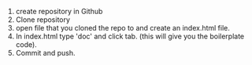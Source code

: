 1. create repository in Github
2. Clone repository
3. open file that you cloned the repo to and create an index.html file.
4. In index.html type 'doc' and click tab. (this will give you the boilerplate code).
5. Commit and push.
